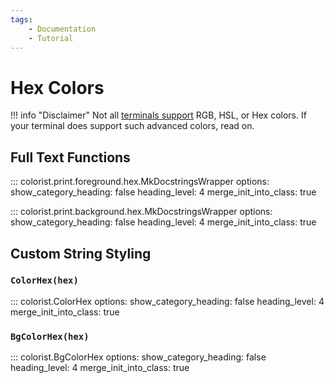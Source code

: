 ```yaml
---
tags:
    - Documentation
    - Tutorial
---
```


# Hex Colors
!!! info "Disclaimer"
    Not all [terminals support](../../user-guide/materials/terminal-support.md) RGB, HSL, or Hex colors. If your terminal does support such advanced colors, read on.

## Full Text Functions

::: colorist.print.foreground.hex.MkDocstringsWrapper
    options:
      show_category_heading: false
      heading_level: 4
      merge_init_into_class: true

::: colorist.print.background.hex.MkDocstringsWrapper
    options:
      show_category_heading: false
      heading_level: 4
      merge_init_into_class: true

## Custom String Styling
### `ColorHex(hex)`
::: colorist.ColorHex
    options:
      show_category_heading: false
      heading_level: 4
      merge_init_into_class: true

### `BgColorHex(hex)`
::: colorist.BgColorHex
    options:
      show_category_heading: false
      heading_level: 4
      merge_init_into_class: true

